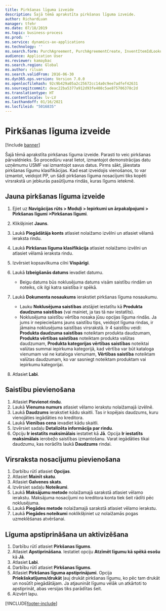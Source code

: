 ```yaml
---
title: Pirkšanas līguma izveide
description: Šajā tēmā aprakstīta pirkšanas līguma izveide.
author: RichardLuan
manager: tfehr
ms.date: 07/18/2019
ms.topic: business-process
ms.prod: ''
ms.service: dynamics-ax-applications
ms.technology: ''
ms.search.form: PurchAgreement, PurchAgreementCreate, InventItemIdLookupSimple, AgreementConfirmRunForm, PurchAgreementHistory
audience: Application User
ms.reviewer: kamaybac
ms.search.region: Global
ms.author: riluan
ms.search.validFrom: 2016-06-30
ms.dyn365.ops.version: Version 7.0.0
ms.openlocfilehash: 92c9b429a05a2c25672cc14a0c9ee7adfef42631
ms.sourcegitcommit: deac22ba5377a912d93fe408c5ae875706378c2d
ms.translationtype: HT
ms.contentlocale: lv-LV
ms.lasthandoff: 01/16/2021
ms.locfileid: "5016835"
---
```

# <a name="create-a-purchase-agreement"></a>Pirkšanas līguma izveide

[!include [banner](../../includes/banner.md)]

Šajā tēmā aprakstīta pirkšanas līguma izveide. Parasti to veic pirkšanas pārvaldnieks. Šo procedūru varat lietot, izmantojot demonstrācijas datu uzņēmumu USMF vai izmantojot savus datus. Pirms sākt, jāiestata pirkšanas līgumu klasifikācijas. Kad esat izveidojis vienošanos, to var izmantot, veidojot PP, un šādi pirkšanas līguma nosacījumi tiks kopēti virsrakstā un jebkurās pasūtījuma rindās, kuras līgums ietekmē.


## <a name="create-a-new-purchase-agreement"></a>Jauna pirkšanas līguma izveide
1. Ejiet uz **Navigācijas rūts > Moduļi > Iepirkumi un ārpakalpojumi > Pirkšanas līgumi >Pirkšanas līgumi**.
2. Klikšķiniet **Jauns**.
3. Laukā **Piegādātāja konts** atlasiet nolaižamo izvēlni un atlasiet vēlamā ieraksta rindu.
4. Laukā **Pirkšanas līguma klasifikācija** atlasiet nolaižamo izvēlni un atlasiet vēlamā ieraksta rindu.
5. Izvērsiet kopsavilkuma cilni **Vispārīgi**.
6. Laukā **Izbeigšanās datums** ievadiet datumu.

    - Beigu datums būs noklusējuma datums visām saistību rindām un noteiks, cik ilgi katra saistība ir spēkā.  

7. Laukā **Dokumenta nosaukums** ierakstiet pirkšanas līguma nosaukumu.

    - Lauku **Noklusējuma saistības** atstājiet iestatītu kā **Produkta daudzuma saistības** (vai mainiet, ja tas tā nav iestatīts).  
    - Noklusējuma saistību vērtība nosaka jūsu opcijas līguma rindās. Ja jums ir nepieciešams jauns saistību tips, veidojot līguma rindas, ir jāmaina noklusējuma saistības virsrakstā. Ir 4 saistību veidi: **Produkta daudzuma saistības** noteiktam produkta daudzumam, **Produkta vērtības saistības** noteiktam produkta valūtas daudzumam, **Produkta kategorijas vērtības saistības** noteiktai valūtas summai iepirkuma kategorijā, kad vērtība var būt kataloga vienumam vai ne kataloga vienumam, **Vērtības saistība** noteiktam valūtas daudzumam, ko var sasniegt noteiktam produktam vai iepirkumu kategorijai.  

8. Atlasiet **Labi**.

## <a name="add-a-commitment"></a>Saistību pievienošana
1. Atlasiet **Pievienot rindu**.
2. Laukā **Vienuma numurs** atlasiet vēlamo ierakstu nolaižamajā izvēlnē.
3. Laukā **Daudzums** ierakstiet kādu skaitli. Tas ir kopējais daudzums, kuru vienojāties iegādāties no kreditora.  
4. Laukā **Vienības cena** ievadiet kādu skaitli.
5. Izvērsiet sadaļu **Detalizēta informācija par rindu**.
6. Opciju **Ir iestatīts maksimālais** iestatiet kā **Jā**. Opcija **Ir iestatīts maksimālais** ierobežo saistības izmantošanu. Varat iegādāties tikai daudzumu, kas norādīts laukā **Daudzums** rindai.  

## <a name="add-header-conditions"></a>Virsraksta nosacījumu pievienošana
1. Darbību rūtī atlasiet **Opcijas**.
2. Atlasiet **Mainīt skatu**.
3. Atlasiet **Galvenes skats**.
4. Izvērsiet sadaļu **Noteikumi**.
5. Laukā **Maksājumu metode** nolaižamajā sarakstā atlasiet vēlamo ierakstu. Maksājuma nosacījumi no kreditora konta tiek šeit rādīti pēc noklusējuma.  
6. Laukā **Piegādes metode** nolaižamajā sarakstā atlasiet vēlamo ierakstu.
7. Laukā **Piegādes noteikumi** noklikšķiniet uz nolaižamās pogas uzmeklēšanas atvēršanai.

## <a name="confirm-and-activate-the-agreement"></a>Līguma apstiprināšana un aktivizēšana
1. Darbību rūtī atlasiet **Pirkšanas līgums**.
2. Atlasiet **Apstiprināšana**. Iestatiet opciju **Atzīmēt līgumu kā spēkā esošu** kā **Jā**.  
3. Atlasiet **Labi**.
4. Darbību rūtī atlasiet **Pirkšanas līgums**.
5. Atlasiet **Pirkšanas līguma apstiprinājumi**. Opcija **Priekšskatījums/drukāt** ļauj drukāt pirkšanas līgumu, ko pēc tam drukāt un nosūtīt piegādātājam. Ja atjaunināt līgumu vēlāk un atkārtoti to apstiprināt, abas versijas tiks parādītas šeit.  
6. Aizvērt lapu.



[!INCLUDE[footer-include](../../../includes/footer-banner.md)]